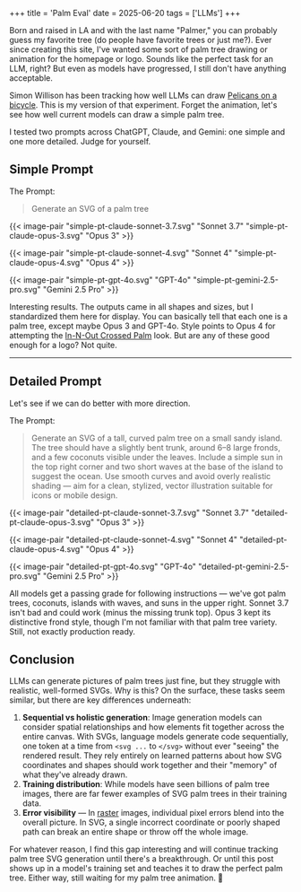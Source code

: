 +++
title = 'Palm Eval'
date = 2025-06-20
tags = ['LLMs']
+++

Born and raised in LA and with the last name "Palmer," you can probably guess my favorite tree (do people have favorite 
trees or just me?). Ever since creating this site, I've wanted some sort of palm tree drawing or animation for 
the homepage or logo. Sounds like the perfect task for an LLM, right? But even as models have progressed, I still don't 
have anything acceptable.

Simon Willison has been tracking how well LLMs can draw [Pelicans on a bicycle](https://simonwillison.net/2024/Oct/25/pelicans-on-a-bicycle/).
This is my version of that experiment. Forget the animation, let's see how well current models can draw a simple palm tree.

I tested two prompts across ChatGPT, Claude, and Gemini: one simple and one more detailed. Judge for yourself.

## Simple Prompt
The Prompt:
> Generate an SVG of a palm tree

{{< image-pair "simple-pt-claude-sonnet-3.7.svg" "Sonnet 3.7" "simple-pt-claude-opus-3.svg" "Opus 3" >}}

{{< image-pair "simple-pt-claude-sonnet-4.svg" "Sonnet 4" "simple-pt-claude-opus-4.svg" "Opus 4" >}}

{{< image-pair "simple-pt-gpt-4o.svg" "GPT-4o" "simple-pt-gemini-2.5-pro.svg" "Gemini 2.5 Pro" >}}

Interesting results. The outputs came in all shapes and sizes, but I standardized them here for display. You can 
basically tell that each one is a palm tree, except maybe Opus 3 and GPT-4o. Style points to Opus 4 for attempting the 
[In-N-Out Crossed Palm](https://www.google.com/imgres?q=in%20n%20out%20crossed%20palm%20trees&imgurl=https%3A%2F%2Flookaside.fbsbx.com%2Flookaside%2Fcrawler%2Finstagram%2FC-vXqAavicX%2F0%2Fimage.jpg&imgrefurl=https%3A%2F%2Fwww.instagram.com%2Fp%2FC-vXqAavicX%2F&docid=RLhSMIIdAFKVxM&tbnid=J0QbAglZ62zfcM&vet=12ahUKEwiPq8K-_f6NAxVJFFkFHf5QNPUQM3oECBYQAA..i&w=1080&h=1080&hcb=2&ved=2ahUKEwiPq8K-_f6NAxVJFFkFHf5QNPUQM3oECBYQAA)
look. But are any of these good enough for a logo? Not quite.

---

## Detailed Prompt
Let's see if we can do better with more direction.

The Prompt:
> Generate an SVG of a tall, curved palm tree on a small sandy island.
The tree should have a slightly bent trunk, around 6–8 large fronds, and a few coconuts visible under the leaves.
Include a simple sun in the top right corner and two short waves at the base of the island to suggest the ocean.
Use smooth curves and avoid overly realistic shading — aim for a clean, stylized, vector illustration suitable for icons or mobile design.

{{< image-pair "detailed-pt-claude-sonnet-3.7.svg" "Sonnet 3.7" "detailed-pt-claude-opus-3.svg" "Opus 3" >}}

{{< image-pair "detailed-pt-claude-sonnet-4.svg" "Sonnet 4" "detailed-pt-claude-opus-4.svg" "Opus 4" >}}

{{< image-pair "detailed-pt-gpt-4o.svg" "GPT-4o" "detailed-pt-gemini-2.5-pro.svg" "Gemini 2.5 Pro" >}}

All models get a passing grade for following instructions — we've got palm trees, coconuts, islands with waves, and suns in the upper right. 
Sonnet 3.7 isn't bad and could work (minus the missing trunk top). Opus 3 kept its distinctive frond style, though I'm not
familiar with that palm tree variety. Still, not exactly production ready. 

## Conclusion
LLMs can generate pictures of palm trees just fine, but they struggle with realistic, well-formed SVGs. Why is this?
On the surface, these tasks seem similar, but there are key differences underneath:

1. **Sequential vs holistic generation**: Image generation models can consider spatial relationships and how elements fit 
   together across the entire canvas. With SVGs, language models generate code sequentially, one token 
   at a time from `<svg ...` to `</svg>` without ever "seeing" the rendered result. They rely entirely on learned patterns 
   about how SVG coordinates and shapes should work together and their "memory" of what they've already drawn.
2. **Training distribution**: While models have seen billions of palm tree images, there are far fewer examples of 
   SVG palm trees in their training data.
3. **Error visibility** — In [raster](https://en.wikipedia.org/wiki/Raster_graphics) images, individual pixel errors 
   blend into the overall picture. In SVG, a single incorrect coordinate or poorly shaped path can break an entire shape or 
   throw off the whole image.

For whatever reason, I find this gap interesting and will continue tracking palm tree SVG generation until there's a 
breakthrough. Or until this post shows up in a model's training set and teaches it to draw the perfect palm tree. Either
way, still waiting for my palm tree animation. 🌴